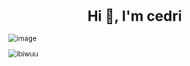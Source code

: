 <h1 align="center">Hi 👋, I'm cedri </h1
  
![image](https://user-images.githubusercontent.com/93944142/196035315-bc0cb14d-b506-49e9-a842-6bcc46f79e7c.png)

<p align="left"> <img src="https://komarev.com/ghpvc/?username=Ly3ssia&label=Profile%20views&color=0e75b6&style=flat" alt="ibiwuu" /> </p>
